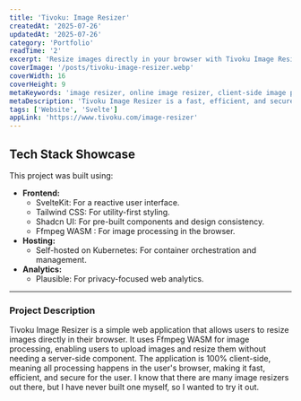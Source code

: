 ```yaml
---
title: 'Tivoku: Image Resizer'
createdAt: '2025-07-26'
updatedAt: '2025-07-26'
category: 'Portfolio'
readTime: '2'
excerpt: 'Resize images directly in your browser with Tivoku Image Resizer, a 100% client-side web application using Ffmpeg WASM.'
coverImage: '/posts/tivoku-image-resizer.webp'
coverWidth: 16
coverHeight: 9
metaKeywords: 'image resizer, online image resizer, client-side image processing, Ffmpeg WASM, SvelteKit, Tailwind CSS, web application'
metaDescription: 'Tivoku Image Resizer is a fast, efficient, and secure web application for resizing images in your browser using Ffmpeg WASM. All processing is client-side.'
tags: ['Website', 'Svelte']
appLink: 'https://www.tivoku.com/image-resizer'
---
```


## Tech Stack Showcase

This project was built using:

- **Frontend:**
  - SvelteKit: For a reactive user interface.
  - Tailwind CSS: For utility-first styling.
  - Shadcn UI: For pre-built components and design consistency.
  - Ffmpeg WASM : For image processing in the browser.
- **Hosting:**
  - Self-hosted on Kubernetes: For container orchestration and management.
- **Analytics:**
  - Plausible: For privacy-focused web analytics.

---

### Project Description

Tivoku Image Resizer is a simple web application that allows users to resize images directly in their browser. It uses Ffmpeg WASM for image processing, enabling users to upload images and resize them without needing a server-side component.
The application is 100% client-side, meaning all processing happens in the user's browser, making it fast, efficient, and secure for the user.
I know that there are many image resizers out there, but I have never built one myself, so I wanted to try it out.
